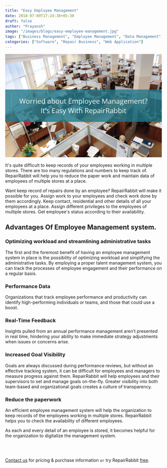 ```yaml
---
title: "Easy Employee Management"
date: 2018-07-09T17:24:38+05:30
draft: false
auther: "Prayansh"
image: "/images/blogs/easy-employee-management.jpg"
tags: ["Business Management", "Employee Management", "Data Management", "Multiple Store Management", "Inventory Management"]
categories: ["Software", "Repair Business", "Web Application"]
---
```


<img src="/images/blogs/easy-employee-management.jpg" alt="easy employee management" />

<br>

It's quite difficult to keep records of your employees working in multiple stores. There are too many regulations and numbers to keep track of. RepairRabbit will help you to reduce the paper work and maintain data of employees of multiple stores at a place.  

Want keep record of repairs done by an employee? RepairRabbit will make it possible for you. Assign work to your employees and check work done by them accordingly. Keep contact, residential and other details of all your employees at a place. Assign different privileges to the employees of multiple stores. Get employee's status according to their availability. 

## Advantages Of Employee Management system.

### Optimizing workload and streamlining administrative tasks

The first and the foremost benefit of having an employee management system in place is the possibility of optimizing workload and simplifying the administrative tasks. By employing a proper talent management system, you can track the processes of employee engagement and their performance on a regular basis. 

### Performance Data

Organizations that track employee performance and productivity can identify high-performing individuals or teams, and those that could use a boost. 

### Real-Time Feedback
Insights pulled from an annual performance management aren’t presented in real time, hindering your ability to make immediate strategy adjustments when issues or concerns arise.

### Increased Goal Visibility

Goals are always discussed during performance reviews, but without an effective tracking system, it can be difficult for employees and managers to measure progress against them. RepairRabbit will help employees and their supervisors to set and manage goals on-the-fly. Greater visibility into both team-based and organizational goals creates a culture of transparency.

### Reduce the paperwork

An efficient employee management system will help the organization to keep records of the employees working in multiple stores. RepairRabbit helps you to check the availability of different employees. 

As each and every detail of an employee is stored, it becomes helpful for the organization to digitalize the management system.

<br>
<br>

<a href="mailto:contact@repairrabbit.co?subject=Query of RepairRabbit" target="_blank">Contact us</a> for pricing & purchase information `or` try RepairRabbit <a href="https://demo.repairrabbit.co/admin" rel="noopener" target="_blank" title="RepairRabbit Demo">free</a>.

<br>
